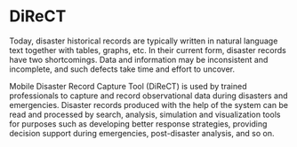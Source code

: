 # DiReCT
Today, disaster historical records are typically written in natural language text together with tables, graphs, etc. In their current form, disaster records have two shortcomings. Data and information may be inconsistent and incomplete, and such defects take time and effort to uncover.

Mobile Disaster Record Capture Tool (DiReCT) is used by trained professionals to capture and record observational data during disasters and emergencies. Disaster records produced with the help of the system can be read and processed by search, analysis, simulation and visualization tools for purposes such as developing better response strategies, providing decision support during emergencies, post-disaster analysis, and so on.
